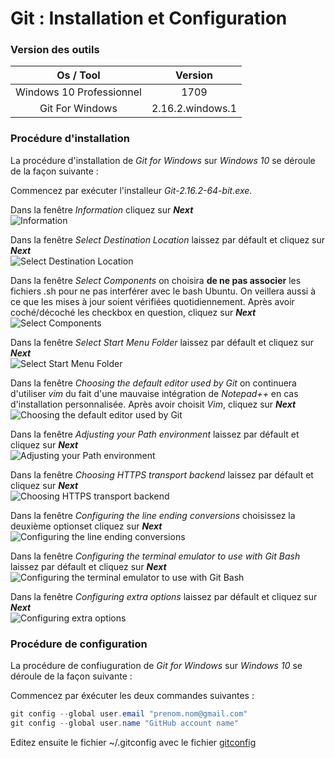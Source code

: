 # Git : Installation et Configuration

### Version des outils
Os / Tool | Version
:---: | :---:
Windows 10 Professionnel | 1709
Git For Windows | 2.16.2.windows.1

### Procédure d'installation

La procédure d'installation de _Git for Windows_ sur _Windows 10_ se déroule de la façon suivante :

Commencez par exécuter l'installeur _Git-2.16.2-64-bit.exe_.  

Dans la fenêtre _Information_ cliquez sur **_Next_**  
![Information](/img/git-001.png)  

Dans la fenêtre _Select Destination Location_ laissez par défault et cliquez sur **_Next_**  
![Select Destination Location](/img/git-002.png)  

Dans la fenêtre _Select Components_ on choisira **de ne pas associer** les fichiers .sh pour ne pas interférer avec le bash Ubuntu. On veillera aussi à ce que les mises à jour soient vérifiées quotidiennement. Après avoir coché/décoché les checkbox en question, cliquez sur  **_Next_**  
![Select Components](/img/git-003.png)  

Dans la fenêtre _Select Start Menu Folder_ laissez par défault et cliquez sur **_Next_**  
![Select Start Menu Folder](/img/git-004.png)  

Dans la fenêtre _Choosing the default editor used by Git_ on continuera d'utiliser _vim_ du fait d'une mauvaise intégration de _Notepad++_ en cas d'installation personnalisée. Après avoir choisit _Vim_, cliquez sur  **_Next_**  
![Choosing the default editor used by Git](/img/git-005.png)  

Dans la fenêtre _Adjusting your Path environment_ laissez par défault et cliquez sur **_Next_**  
![Adjusting your Path environment](/img/git-006.png)  

Dans la fenêtre _Choosing HTTPS transport backend_ laissez par défault et cliquez sur **_Next_**  
![Choosing HTTPS transport backend](/img/git-007.png)  

Dans la fenêtre _Configuring the line ending conversions_ choisissez la deuxième optionset cliquez sur **_Next_**  
![Configuring the line ending conversions](/img/git-008.png)  

Dans la fenêtre _Configuring the terminal emulator to use with Git Bash_ laissez par défault et cliquez sur **_Next_**  
![Configuring the terminal emulator to use with Git Bash](/img/git-009.png)  

Dans la fenêtre _Configuring extra options_ laissez par défault et cliquez sur **_Next_**  
![Configuring extra options](/img/git-010.png)  

### Procédure de configuration
La procédure de confiuguration de _Git for Windows_ sur _Windows 10_ se déroule de la façon suivante :  

Commencez par éxécuter les deux commandes suivantes :
```java
git config --global user.email "prenom.nom@gmail.com"
git config --global user.name "GitHub account name"
```

Editez ensuite le fichier ~/.gitconfig avec le fichier [gitconfig](./gitconfig)
